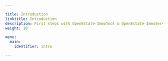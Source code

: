 ```yaml
---

title: Introduction
linktitle: Introduction
description: First steps with OpenEstate-ImmoTool & OpenEstate-ImmoServer…
weight: 10

menu:
  main:
    identifier: intro

---
```

